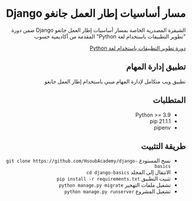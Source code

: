 <div dir="rtl">
<h1> مسار أساسيات إطار العمل جانغو Django </h1>
<p>الشيفرة المصدرية الخاصة بمسار أساسيات إطار العمل جانغو Django ضمن دورة "تطوير التطبيقات باستخدام لغة Python" المقدمة من أكاديمية حسوب</p>

<div>
<a href="https://academy.hsoub.com/learn/python-application-development/">دورة تطوير التطبيقات باستخدام لغة Python</a>
</div>
<h2> تطبيق إدارة المهام </h2>
<p>تطبيق ويب متكامل لإدارة المهام مبني باستخدام إطار العمل جانغو</p>
<h2>المتطلبات</h2>
<ul>
  <li>Python >= 3.9</li>
  <li>pip 21.1.1</li>
  <li>pipenv</li>
</ul>
<h2> طريقة التثبيت </h2>
<ul>
  <li>نسخ المستودع <code>git clone https://github.com/HsoubAcademy/django-basics</code></li>
  <li>الانتقال إلى المجلد <code>cd django-basics</code></li>
  <li>تثبيت التطبيق <code>pip install -r requirements.txt</code></li>
  <li>تشغيل ملفات التهجير <code>python manage.py migrate</code></li>
  <li>تشغيل المشروع <code>python manage.py runserver</code></li>
</ul>
</div>

